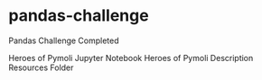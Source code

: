 # pandas-challenge

Pandas Challenge Completed

Heroes of Pymoli Jupyter Notebook
Heroes of Pymoli Description
Resources Folder
